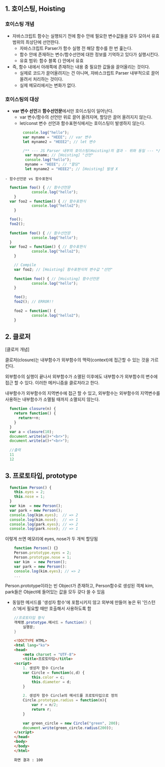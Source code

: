 ## 1. 호이스팅, Hoisting

### 호이스팅 개념

- 자바스크립트 함수는 실행되기 전에 함수 안에 필요한 변수값들을 모두 모아서 유효 범위의 최상단에 선언한다.
    - 자바스크립트 Parser가 함수 실행 전 해당 함수를 한 번 훑는다.
    - 함수 안에 존재하는 변수/함수선언에 대한 정보를 기억하고 있다가 실행시킨다.
    - 유효 범위: 함수 블록 {} 안에서 유효
- 즉, 함수 내에서 아래쪽에 존재하는 내용 중 필요한 값들을 끌어올리는 것이다.
    - 실제로 코드가 끌어올려지는 건 아니며, 자바스크립트 Parser 내부적으로 끌어올려서 처리하는 것이다.
    - 실제 메모리에서는 변화가 없다.

### 호이스팅의 대상

- **var 변수 선언**과 **함수선언문**에서만 호이스팅이 일어난다.
    - var 변수/함수의 선언만 위로 끌어 올려지며, 할당은 끌어 올려지지 않는다.
    - let/const 변수 선언과 함수표현식에서는 호이스팅이 발생하지 않는다.
```JAVASCRIPT
        console.log("hello");
        var myname = "HEEE"; // var 변수 
        let myname2 = "HEEE2"; // let 변수

        /** --- JS Parser 내부의 호이스팅(Hoisting)의 결과 - 위와 동일 --- */
         var myname; // [Hoisting] "선언"
         console.log("hello");
         myname = "HEEE"; // "할당"
         let myname2 = "HEEE2"; // [Hoisting] 발생 X
```
    - 함수선언문 vs 함수표현식
```JAVASCRIPT
  function foo() { // 함수선언문
            console.log("hello");
    }
  var foo2 = function() { // 함수표현식
            console.log("hello2");
    }
```
```JAVASCRIPT
  foo();
  foo2();
  
  function foo() { // 함수선언문
            console.log("hello");
  }
  var foo2 = function() { // 함수표현식
            console.log("hello2");
    }
```  
```JAVASCRIPT
    // Compile
    var foo2; // [Hoisting] 함수표현식의 변수값 "선언"
  
    function foo() { // [Hoisting] 함수선언문
            console.log("hello");
    }
  
    foo();
    foo2(); // ERROR!! 
  
    foo2 = function() { 
            console.log("hello2");
    }
```
## 2. 클로저

[클로저 개념]

클로저(closure)는 내부함수가 외부함수의 맥락(context)에 접근할 수 있는 것을 가르킨다.

외부함수의 실행이 끝나서 외부함수가 소멸된 이후에도 내부함수가 외부함수의 변수에 접근 할 수 있다. 이러한 메커니즘을 클로저라고 한다.

내부함수가 외부함수의 지역변수에 접근 할 수 있고, 외부함수는 외부함수의 지역변수를 사용하는 내부함수가 소멸될 때까지 소멸되지 않는다.
```JAVASCRIPT
  function closure(n) {
    return function() {
      return++n;
    }
  }
  var a = closure(10);
  document.write(a()+"<br>");
  document.write(a()+"<br>");
  
  //출력
  11
  12
```
## 3. 프로토타입, prototype
```JAVASCRIPT
  function Person() {
    this.eyes = 2;
    this.nose = 1;
  }
  var kim  = new Person();
  var park = new Person();
  console.log(kim.eyes);  // => 2
  console.log(kim.nose);  // => 1
  console.log(park.eyes); // => 2
  console.log(park.nose); // => 1
```
이렇게 쓰면 메모리에 eyes, nose가 두 개씩 할당됨
```JAVASCRIPT
    function Person() {}
    Person.prototype.eyes = 2;
    Person.prototype.nose = 1;
    var kim  = new Person();
    var park = new Person():
    console.log(kim.eyes); // => 2
    ...
```
Person.prototype이라는 빈 Object가 존재하고, Person함수로 생성된 객체 kim, park들은 Object에 들어있는 값을 모두 갖다 쓸 수 있음

- 동일한 메서드를 '생성자 함수'에 포함시키지 않고 외부에 만들어 놓은 뒤 '인스턴스'에서 필요할 때만 호출해서 사용하도록 함
```JAVA
    //프로토타입 형식
    객체명.prototype.메서드 = function() {
    	실행문;
    }
```
```HTML
    <!DOCTYPE HTML>
    <html lang="ko">
    <head>
    	<meta charset = "UTF-8">
    	<title>프로토타입</title>
    <script>
    	1. 생성자 함수 Circle
    	var Circle = function(c,d) {
    		this.color = c;
    		this.diameter = d;
    	}
    
    	2. 생성자 함수 Circle의 메서드를 프로토타입으로 정의
    	Circle.prototype.radius = function(n){
    		var r = n/2;
    		return r;
    	}
    
    	var green_circle = new Circle("green", 200);
    	document.write(green_circle.radius(200));
    </script>
    </head>
    <body>
    </body>
    </html>
    
    화면 결과 : 100
```

